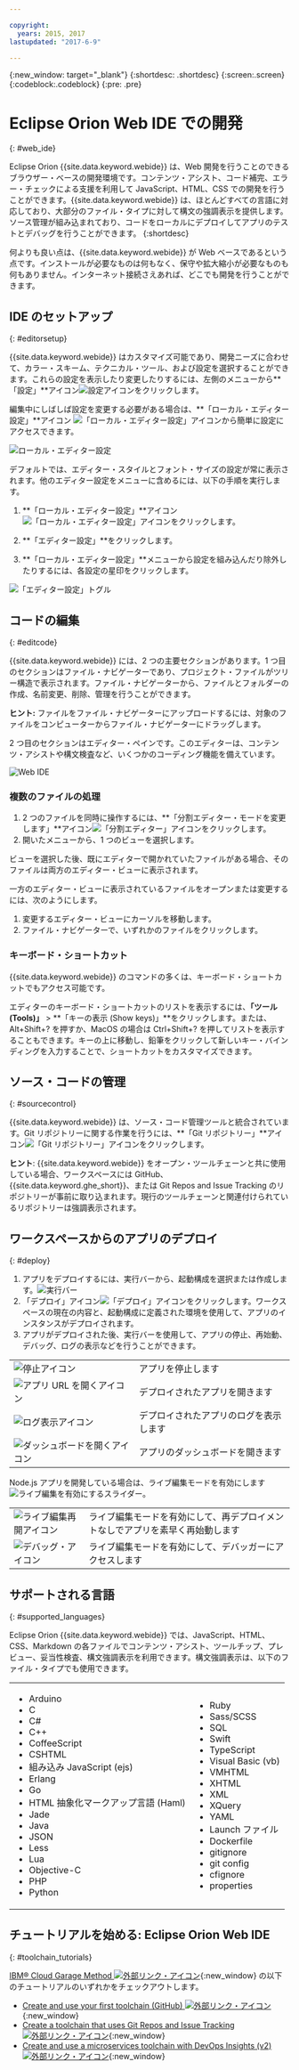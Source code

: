 ```yaml
---

copyright:
  years: 2015, 2017
lastupdated: "2017-6-9"

---
```


{:new_window: target="_blank"}
{:shortdesc: .shortdesc}
{:screen:.screen}
{:codeblock:.codeblock}
{:pre: .pre}

# Eclipse Orion Web IDE での開発
{: #web_ide}

Eclipse Orion {{site.data.keyword.webide}} は、Web 開発を行うことのできるブラウザー・ベースの開発環境です。コンテンツ・アシスト、コード補完、エラー・チェックによる支援を利用して JavaScript、HTML、CSS での開発を行うことができます。{{site.data.keyword.webide}} は、ほとんどすべての言語に対応しており、大部分のファイル・タイプに対して構文の強調表示を提供します。ソース管理が組み込まれており、コードをローカルにデプロイしてアプリのテストとデバッグを行うことができます。
{:shortdesc}

何よりも良い点は、{{site.data.keyword.webide}} が Web ベースであるという点です。インストールが必要なものは何もなく、保守や拡大縮小が必要なものも何もありません。インターネット接続さえあれば、どこでも開発を行うことができます。

## IDE のセットアップ
{: #editorsetup}

{{site.data.keyword.webide}} はカスタマイズ可能であり、開発ニーズに合わせて、カラー・スキーム、テクニカル・ツール、および設定を選択することができます。これらの設定を表示したり変更したりするには、左側のメニューから**「設定」**アイコン<img class="inline" src="images/webide_settings_icon_light_small.png"  alt="設定アイコン">をクリックします。


編集中にしばしば設定を変更する必要がある場合は、**「ローカル・エディター設定」**アイコン <img class="inline" src="images/webide_local_settings_icon_light_small.png"  alt="「ローカル・エディター設定」アイコン">から簡単に設定にアクセスできます。

![ローカル・エディター設定](images/webide_local_editor_settings_light.png)

デフォルトでは、エディター・スタイルとフォント・サイズの設定が常に表示されます。他のエディター設定をメニューに含めるには、以下の手順を実行します。

1. **「ローカル・エディター設定」**アイコン<img class="inline" src="images/webide_local_settings_icon_light_small.png"  alt="「ローカル・エディター設定」アイコン">をクリックします。

2. **「エディター設定」**をクリックします。

3. **「ローカル・エディター設定」**メニューから設定を組み込んだり除外したりするには、各設定の星印をクリックします。

![「エディター設定」トグル](images/webide_editor_settings_toggle_light.png)


## コードの編集
{: #editcode}

{{site.data.keyword.webide}} には、2 つの主要セクションがあります。1 つ目のセクションはファイル・ナビゲーターであり、プロジェクト・ファイルがツリー構造で表示されます。ファイル・ナビゲーターから、ファイルとフォルダーの作成、名前変更、削除、管理を行うことができます。

**ヒント:** ファイルをファイル・ナビゲーターにアップロードするには、対象のファイルをコンピューターからファイル・ナビゲーターにドラッグします。

2 つ目のセクションはエディター・ペインです。このエディターは、コンテンツ・アシストや構文検査など、いくつかのコーディング機能を備えています。

![Web IDE](images/webide_light.png)

### 複数のファイルの処理
1. 2 つのファイルを同時に操作するには、**「分割エディター・モードを変更します」**アイコン<img class="inline" src="images/webide_split_editor_icon_light_small.png"  alt="「分割エディター」アイコン">をクリックします。
2. 開いたメニューから、1 つのビューを選択します。

 ビューを選択した後、既にエディターで開かれていたファイルがある場合、そのファイルは両方のエディター・ビューに表示されます。

 一方のエディター・ビューに表示されているファイルをオープンまたは変更するには、次のようにします。
 1. 変更するエディター・ビューにカーソルを移動します。
 2. ファイル・ナビゲーターで、いずれかのファイルをクリックします。

### キーボード・ショートカット
{{site.data.keyword.webide}} のコマンドの多くは、キーボード・ショートカットでもアクセス可能です。

エディターのキーボード・ショートカットのリストを表示するには、**「ツール (Tools)」** > **「キーの表示 (Show keys)」**をクリックします。または、Alt+Shift+? を押すか、MacOS の場合は Ctrl+Shift+? を押してリストを表示することもできます。キーの上に移動し、鉛筆をクリックして新しいキー・バインディングを入力することで、ショートカットをカスタマイズできます。

## ソース・コードの管理
{: #sourcecontrol}

{{site.data.keyword.webide}} は、ソース・コード管理ツールと統合されています。Git リポジトリーに関する作業を行うには、**「Git リポジトリー」**アイコン<img class="inline" src="images/webide_git_icon_light_small.png"  alt="「Git リポジトリー」アイコン">をクリックします。

 **ヒント**: {{site.data.keyword.webide}} をオープン・ツールチェーンと共に使用している場合、ワークスペースには GitHub、{{site.data.keyword.ghe_short}}、または Git Repos and Issue Tracking のリポジトリーが事前に取り込まれます。現行のツールチェーンと関連付けられているリポジトリーは強調表示されます。


## ワークスペースからのアプリのデプロイ
{: #deploy}

1. アプリをデプロイするには、実行バーから、起動構成を選択または作成します。![実行バー](images/webide_runbar_light.png)   
1. 「デプロイ」アイコン<img class="inline" src="images/webide_deploy_button_light_small.png"  alt="「デプロイ」アイコン">をクリックします。ワークスペースの現在の内容と、起動構成に定義された環境を使用して、アプリのインスタンスがデプロイされます。
2. アプリがデプロイされた後、実行バーを使用して、アプリの停止、再始動、デバッグ、ログの表示などを行うことができます。

<table>
<tr><td><img src="./images/stop_button.png"  alt="停止アイコン"></td><td>アプリを停止します</td></tr>
<tr><td> <img src="./images/open_app_url.png"  alt="アプリ URL を開くアイコン"></td><td> デプロイされたアプリを開きます</td></tr>
<tr><td><img src="./images/view_logs.png"  alt="ログ表示アイコン"></td><td>デプロイされたアプリのログを表示します</td></tr>
<tr><td><img src="./images/open_dashboard.png"  alt="ダッシュボードを開くアイコン"></td><td>アプリのダッシュボードを開きます</td></tr>
</table>

Node.js アプリを開発している場合は、ライブ編集モードを有効にします <img  src="./images/enable_live_edit.png"  alt="ライブ編集を有効にするスライダー">。

<table><tr><td><img src="./images/live_edit_restart.png"  alt="ライブ編集再開アイコン"></td><td>ライブ編集モードを有効にして、再デプロイメントなしでアプリを素早く再始動します</td></tr>
<tr><td> <img src="./images/debug_icon.png"  alt="デバッグ・アイコン"></td>
<td>ライブ編集モードを有効にして、デバッガーにアクセスします
</td></tr>
</table>

<!-- 3/6/2016: bl commands don't work with V2/CD
## Editing outside of the {{site.data.keyword.webide}}
{: #editlocal}

To use an editor besides the {{site.data.keyword.webide}}, set up {{site.data.keyword.Bluemix_live}} so that you can work directly with your project files in any tool. {{site.data.keyword.Bluemix_live_notm}} is a command-line application that synchronizes the changes in your local file system with your cloud workspace in {{site.data.keyword.jazzhub}}.

### Before you begin

Download and install the [{{site.data.keyword.Bluemix_live_notm}} command-line interface ![External link icon](../../icons/launch-glyph.svg "External link icon")](http://livesyncdownload.ng.bluemix.net){: new_window}.

### Synchronizing your local environment with {{site.data.keyword.Bluemix_notm}}
{: #edit_local_download}

1. Open a command-line window.
2. Sign in to {{site.data.keyword.Bluemix_notm}}:

	```
	bl login
	```
	{: pre}

3. When you are prompted, enter your IBMid and password.
4. View a list of your {{site.data.keyword.Bluemix_notm}} projects:

	```
	bl projects
	```
	{: pre}

4. Synchronize your local environment with your project on {{site.data.keyword.Bluemix_notm}}:

	```
	bl sync projectName
	```
	{: pre}

where `projectName` is your {{site.data.keyword.Bluemix_notm}} app's name.

When you are finished editing, enter `q` to end synchronization.

### Enabling the Desktop Sync feature to edit code locally

The Desktop Sync feature is like Live Edit mode for the command line. You need the Desktop Sync feature to debug on the command line.
1. In another command-line window, enable the Desktop Sync feature:

	```
	cd localDirectory
	bl start
	```
	{: codeblock}

2. Use the launch configuration that you created in the {{site.data.keyword.webide}}. After you select the launch configuration, the Desktop Sync feature is enabled in your local environment. In the command-line window that you just opened, you can view the app's URL, the debug URL, the manage URL, and view the {{site.data.keyword.Bluemix_live_notm}} state.

3. Refresh the browser and verify that you can see the changes that you saved to static files in the local workspace.

### Disabling the Desktop Sync feature

1. In the second command-line window, enter `bl stop`.
2. In the first command-line window, enter `q`.

-->

## サポートされる言語
{: #supported_languages}

Eclipse Orion {{site.data.keyword.webide}} では、JavaScript、HTML、CSS、Markdown の各ファイルでコンテンツ・アシスト、ツールチップ、プレビュー、妥当性検査、構文強調表示を利用できます。構文強調表示は、以下のファイル・タイプでも使用できます。

<table>
<tr>
<td>
<ul><li>Arduino
</li><li>C</li>
<li>C#
</li><li>C++
</li><li>CoffeeScript
</li><li>CSHTML
</li><li>組み込み JavaScript (ejs)
</li><li>Erlang
</li><li>Go
</li><li>HTML 抽象化マークアップ言語 (Haml)
</li><li>Jade
</li><li>Java
</li><li>JSON
</li><li>Less  
</li><li>Lua  
</li><li>Objective-C
</li><li>PHP
</li><li>Python</li></ul>
</td>
<td>
<ul><li>Ruby
</li><li>Sass/SCSS
</li><li>SQL
</li><li>Swift
</li><li>TypeScript
</li><li>Visual Basic (vb)
</li><li>VMHTML
</li><li>XHTML
</li><li>XML
</li><li>XQuery
</li><li>YAML
</li><li>Launch ファイル 	
</li><li>Dockerfile
</li><li>gitignore
</li><li>git config
</li><li>cfignore
</li><li>properties
</li></ul>
</td>
</tr>
</table>

## チュートリアルを始める: Eclipse Orion Web IDE
{: #toolchain_tutorials}

[IBM&reg; Cloud Garage Method ![外部リンク・アイコン](../../icons/launch-glyph.svg "外部リンク・アイコン")](https://www.ibm.com/cloud/garage){:new_window} の以下のチュートリアルのいずれかをチェックアウトします。
  * [Create and use your first toolchain (GitHub) ![外部リンク・アイコン](../../icons/launch-glyph.svg "外部リンク・アイコン")](https://www.ibm.com/cloud/garage/tutorials/tutorial_toolchain_flow?task=1){:new_window}
  * [Create a toolchain that uses Git Repos and Issue Tracking ![外部リンク・アイコン](../../icons/launch-glyph.svg "外部リンク・アイコン")](https://www.ibm.com/cloud/garage/tutorials/tutorial_toolchain_cfv2?task=1){:new_window}
  * [Create and use a microservices toolchain with DevOps Insights (v2) ![外部リンク・アイコン](../../icons/launch-glyph.svg "外部リンク・アイコン")](https://www.ibm.com/cloud/garage/tutorials/tutorial_toolchain_microservices_cd?task=1){:new_window}
